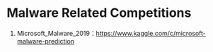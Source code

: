 
# Malware Related Competitions

1. Microsoft_Malware_2019：https://www.kaggle.com/c/microsoft-malware-prediction
